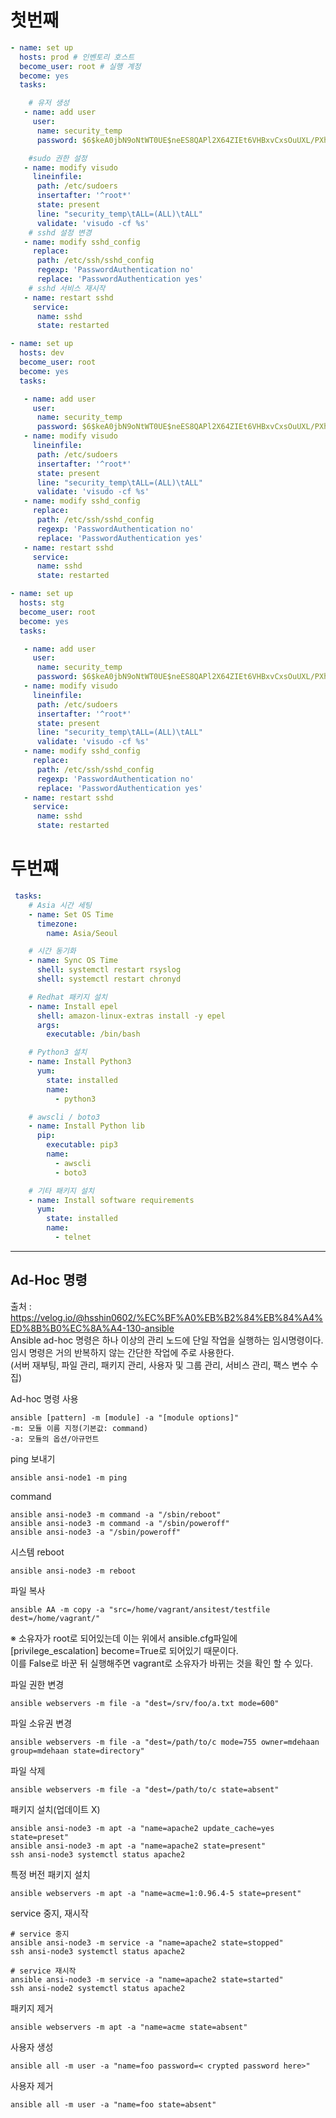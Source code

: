 # 첫번째
``` yaml
- name: set up
  hosts: prod # 인벤토리 호스트
  become_user: root # 실행 계정
  become: yes
  tasks:

    # 유저 생성
   - name: add user
     user:
      name: security_temp
      password: $6$keA0jbN9oNtWT0UE$neES8QAPl2X64ZIEt6VHBxvCxsOuUXL/PXhCV1bTTGkdCED6NZO6A4mx6xAcAnYPI1ESn4yi9PSIjB25XvU.O.

    #sudo 권한 설정
   - name: modify visudo
     lineinfile:
      path: /etc/sudoers
      insertafter: '^root*'
      state: present
      line: "security_temp\tALL=(ALL)\tALL"
      validate: 'visudo -cf %s'
    # sshd 설정 변경
   - name: modify sshd_config
     replace:
      path: /etc/ssh/sshd_config
      regexp: 'PasswordAuthentication no'
      replace: 'PasswordAuthentication yes'
    # sshd 서비스 재시작
   - name: restart sshd
     service:
      name: sshd
      state: restarted

- name: set up
  hosts: dev
  become_user: root
  become: yes
  tasks:

   - name: add user
     user:
      name: security_temp
      password: $6$keA0jbN9oNtWT0UE$neES8QAPl2X64ZIEt6VHBxvCxsOuUXL/PXhCV1bTTGkdCED6NZO6A4mx6xAcAnYPI1ESn4yi9PSIjB25XvU.O.
   - name: modify visudo
     lineinfile:
      path: /etc/sudoers
      insertafter: '^root*'
      state: present
      line: "security_temp\tALL=(ALL)\tALL"
      validate: 'visudo -cf %s'
   - name: modify sshd_config
     replace:
      path: /etc/ssh/sshd_config
      regexp: 'PasswordAuthentication no'
      replace: 'PasswordAuthentication yes'
   - name: restart sshd
     service:
      name: sshd
      state: restarted

- name: set up
  hosts: stg
  become_user: root
  become: yes
  tasks:

   - name: add user
     user:
      name: security_temp
      password: $6$keA0jbN9oNtWT0UE$neES8QAPl2X64ZIEt6VHBxvCxsOuUXL/PXhCV1bTTGkdCED6NZO6A4mx6xAcAnYPI1ESn4yi9PSIjB25XvU.O.
   - name: modify visudo
     lineinfile:
      path: /etc/sudoers
      insertafter: '^root*'
      state: present
      line: "security_temp\tALL=(ALL)\tALL"
      validate: 'visudo -cf %s'
   - name: modify sshd_config
     replace:
      path: /etc/ssh/sshd_config
      regexp: 'PasswordAuthentication no'
      replace: 'PasswordAuthentication yes'
   - name: restart sshd
     service:
      name: sshd
      state: restarted
```

# 두번쨰
```yaml
 tasks:
    # Asia 시간 세팅
    - name: Set OS Time
      timezone:
        name: Asia/Seoul

    # 시간 동기화
    - name: Sync OS Time
      shell: systemctl restart rsyslog
      shell: systemctl restart chronyd

    # Redhat 패키지 설치
    - name: Install epel
      shell: amazon-linux-extras install -y epel
      args:
        executable: /bin/bash  

    # Python3 설치
    - name: Install Python3
      yum:
        state: installed
        name: 
          - python3

    # awscli / boto3
    - name: Install Python lib
      pip:
        executable: pip3
        name:
          - awscli
          - boto3

    # 기타 패키지 설치
    - name: Install software requirements
      yum:
        state: installed
        name: 
          - telnet
```
-----
## Ad-Hoc 명령  
출처 : https://velog.io/@hsshin0602/%EC%BF%A0%EB%B2%84%EB%84%A4%ED%8B%B0%EC%8A%A4-130-ansible  
Ansible ad-hoc 명령은 하나 이상의 관리 노드에 단일 작업을 실행하는 임시명령이다.   
임시 명령은 거의 반복하지 않는 간단한 작업에 주로 사용한다.   
(서버 재부팅, 파일 관리, 패키지 관리, 사용자 및 그룹 관리, 서비스 관리, 팩스 변수 수집)  

Ad-hoc 명령 사용
          
    ansible [pattern] -m [module] -a "[module options]"
    -m: 모듈 이름 지정(기본값: command)
    -a: 모듈의 옵션/아규먼트

ping 보내기  

    ansible ansi-node1 -m ping

command

    ansible ansi-node3 -m command -a "/sbin/reboot"
    ansible ansi-node3 -m command -a "/sbin/poweroff"
    ansible ansi-node3 -a "/sbin/poweroff"

시스템 reboot  

    ansible ansi-node3 -m reboot 

파일 복사  

    ansible AA -m copy -a "src=/home/vagrant/ansitest/testfile dest=/home/vagrant/"

※ 소유자가 root로 되어있는데 이는 위에서 ansible.cfg파일에  [privilege_escalation] become=True로 되어있기 때문이다.  
이를 False로 바꾼 뒤 실행해주면 vagrant로 소유자가 바뀌는 것을 확인 할 수 있다.  

파일 권한 변경

    ansible webservers -m file -a "dest=/srv/foo/a.txt mode=600"

파일 소유권 변경

    ansible webservers -m file -a "dest=/path/to/c mode=755 owner=mdehaan group=mdehaan state=directory"

파일 삭제

    ansible webservers -m file -a "dest=/path/to/c state=absent"

패키지 설치(업데이트 X)

    ansible ansi-node3 -m apt -a "name=apache2 update_cache=yes state=preset"
    ansible ansi-node3 -m apt -a "name=apache2 state=present"
    ssh ansi-node3 systemctl status apache2

특정 버전 패키지 설치  

    ansible webservers -m apt -a "name=acme=1:0.96.4-5 state=present"

service 중지, 재시작

    # service 중지
    ansible ansi-node3 -m service -a "name=apache2 state=stopped"
    ssh ansi-node3 systemctl status apache2

    # service 재시작
    ansible ansi-node3 -m service -a "name=apache2 state=started"
    ssh ansi-node2 systemctl status apache2


패키지 제거  

    ansible webservers -m apt -a "name=acme state=absent"

사용자 생성  

    ansible all -m user -a "name=foo password=< crypted password here>"

사용자 제거  

    ansible all -m user -a "name=foo state=absent"


